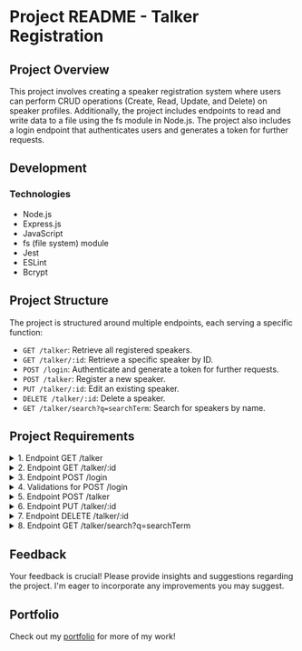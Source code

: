 # Project README - Talker Registration

## Project Overview

This project involves creating a speaker registration system where users can perform CRUD operations (Create, Read, Update, and Delete) on speaker profiles. Additionally, the project includes endpoints to read and write data to a file using the fs module in Node.js. The project also includes a login endpoint that authenticates users and generates a token for further requests.

## Development

### Technologies
- Node.js
- Express.js
- JavaScript
- fs (file system) module
- Jest
- ESLint
- Bcrypt

## Project Structure
The project is structured around multiple endpoints, each serving a specific function:
- `GET /talker`: Retrieve all registered speakers.
- `GET /talker/:id`: Retrieve a specific speaker by ID.
- `POST /login`: Authenticate and generate a token for further requests.
- `POST /talker`: Register a new speaker.
- `PUT /talker/:id`: Edit an existing speaker.
- `DELETE /talker/:id`: Delete a speaker.
- `GET /talker/search?q=searchTerm`: Search for speakers by name.

## Project Requirements
<details>
<summary>
1. Endpoint GET /talker
</summary>
Retrieve all registered speakers.

*Example Response:*
```json
[
  {
    "name": "Henrique Albuquerque",
    "age": 62,
    "id": 1,
    "talk": { "watchedAt": "23/10/2020", "rate": 5 }
  },
  {
    "name": "Heloísa Albuquerque",
    "age": 67,
    "id": 2,
    "talk": { "watchedAt": "23/10/2020", "rate": 5 }
  },
  // ... more speakers
]
```
*Empty Response if No Speakers:*

```json
[]
```
</details>
<details>
<summary>
2. Endpoint GET /talker/:id
</summary>
Retrieve a specific speaker by ID.

*Example Response:*

```json

{
  "name": "Henrique Albuquerque",
  "age": 62,
  "id": 1,
  "talk": { "watchedAt": "23/10/2020", "rate": 5 }
}
```

*Not Found Response:*

```json

{
  "message": "Pessoa palestrante não encontrada"
}
```
</details>
<details>
<summary>
3. Endpoint POST /login
</summary>
Authenticate and generate a token.

*Request Body:*

```json

{
  "email": "email@email.com",
  "password": "123456"
}
```

*Validation Errors:*

```json

{
  "message": "O campo \"email\" é obrigatório"
}
// ... more validation errors
```
</details>
<details>
<summary>
4. Validations for POST /login
</summary>
Validate email and password fields.

*Validation Errors:*

```json

{
  "message": "O campo \"email\" é obrigatório"
}
// ... more validation errors
```
</details>
<details>
<summary>
5. Endpoint POST /talker
</summary>
Register a new speaker.

*Request Body:*

```json

{
  "name": "Danielle Santos",
  "age": 56,
  "talk": {
    "watchedAt": "22/10/2019",
    "rate": 5
  }
}
```

*Validation Errors:*

```json

{
  "message": "Token não encontrado"
}
// ... more validation errors
```
*Successful Response:*

```json

{
  "id": 1,
  "name": "Danielle Santos",
  "age": 56,
  "talk": {
    "watchedAt": "22/10/2019",
    "rate": 5
  }
}
```
</details>
<details>
<summary>
6. Endpoint PUT /talker/:id
</summary>
Edit an existing speaker.

*Request Body:*

```json

{
  "name": "Danielle Santos",
  "age": 56,
  "talk": {
    "watchedAt": "22/10/2019",
    "rate": 5
  }
}
```
*Validation Errors:*

```json

{
  "message": "Token não encontrado"
}
// ... more validation errors
```
*Successful Response:*

```json

{
  "id": 1,
  "name": "Danielle Santos",
  "age": 56,
  "talk": {
    "watchedAt": "22/10/2019",
    "rate": 4
  }
}
```
</details>
<details>
<summary>
7. Endpoint DELETE /talker/:id
</summary>
Delete a speaker by ID.

*Validation Errors:*

```json

{
  "message": "Token não encontrado"
}
// ... more validation errors
```

*Successful Response:*

```json

{} // Empty response with status 204
```
</details>
<details>
<summary>
8. Endpoint GET /talker/search?q=searchTerm
</summary>
Search for speakers by name.

*Token Validation Errors:*

```json

{
  "message": "Token não encontrado"
}
// ... more token validation errors
```
*Search Results:*

```json

[
  {
    "id": 1,
    "name": "Danielle Santos",
    "age": 56,
    "talk": {
      "watchedAt": "22/10/2019",
      "rate": 5,
    },
  }
]
```
*Empty Response if No Results:*

```json

[]
```
</details>

## Feedback

Your feedback is crucial! Please provide insights and suggestions regarding the project. I'm eager to incorporate any improvements you may suggest.

## Portfolio

Check out my [portfolio](https://my-folio-weld.vercel.app/) for more of my work!